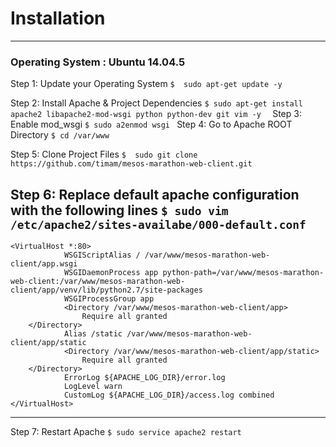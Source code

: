 # Installation
--------
### Operating System : Ubuntu 14.04.5

Step 1: Update your Operating System
      ```$ 
        sudo apt-get update -y
      ```  

Step 2: Install Apache & Project Dependencies
    ```$
        sudo apt-get install apache2 libapache2-mod-wsgi python python-dev git vim -y 
    ```
Step 3: Enable mod_wsgi
        ```$
        sudo a2enmod wsgi
        ```
Step 4: Go to Apache ROOT Directory
        ```$
        cd /var/www
        ```

Step 5: Clone Project Files
        ```$ 
        sudo git clone https://github.com/timam/mesos-marathon-web-client.git
        ```

Step 6: Replace default apache configuration with the following lines
    ```$
	sudo vim /etc/apache2/sites-availabe/000-default.conf
	```
----------
	<VirtualHost *:80>
                WSGIScriptAlias / /var/www/mesos-marathon-web-client/app.wsgi
                WSGIDaemonProcess app python-path=/var/www/mesos-marathon-web-client:/var/www/mesos-marathon-web-client/app/venv/lib/python2.7/site-packages
                WSGIProcessGroup app
                <Directory /var/www/mesos-marathon-web-client/app>
                	Require all granted
		</Directory>
                Alias /static /var/www/mesos-marathon-web-client/app/static
                <Directory /var/www/mesos-marathon-web-client/app/static>
                	Require all granted
		</Directory>
                ErrorLog ${APACHE_LOG_DIR}/error.log
                LogLevel warn
                CustomLog ${APACHE_LOG_DIR}/access.log combined
	</VirtualHost>
----------
Step 7: Restart Apache
        ```$
        sudo service apache2 restart
        ```

